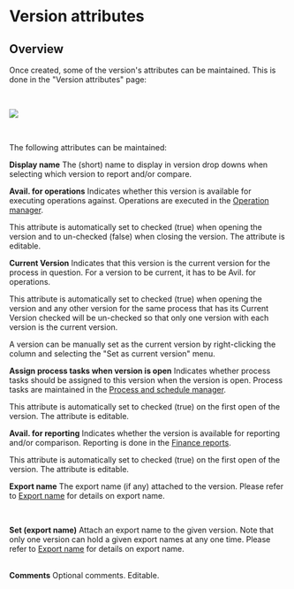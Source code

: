 # Version attributes
## Overview
Once created, some of the version's attributes can be maintained. This is done in the "Version attributes" page:

<br/>

![](https://profitbasedocs.blob.core.windows.net/plannerimages/processes-and-versions-attributes.JPG)

<br/>

The following attributes can be maintained:

**Display name**
The (short) name to display in version drop downs when selecting which version to report and/or compare.
<br/>

**Avail. for operations**
Indicates whether this version is available for executing operations against. Operations are executed in the [Operation manager](../../../workbooks/administration/operation-manager.md).<br/>

This attribute is automatically set to checked (true) when opening the version and to un-checked (false) when closing the version. The attribute is editable.
<br/>

**Current Version**
Indicates that this version is the current version for the process in question. For a version to be current, it has to be Avil. for operations.

This attribute is automatically set to checked (true) when opening the version and any other version for the same process that has its Current Version checked will be un-checked so that only one version with each version is the current version.

A version can be manually set as the current version by right-clicking the column and selecting the "Set as current version" menu.

**Assign process tasks when version is open**
Indicates whether process tasks should be assigned to this version when the version is open. Process tasks are maintained in the [Process and schedule manager](../../../workbooks/process-and-tasks/process-and-schedule-manager.md).<br/>

This attribute is automatically set to checked (true) on the first open of the version. The attribute is editable.
<br/>

**Avail. for reporting**
Indicates whether the version is available for reporting and/or comparison. Reporting is done in the [Finance reports](../../../workbooks/financial-planning/finance-reports.md).<br/>

This attribute is automatically set to checked (true) on the first open of the version. The attribute is editable.
<br/>

**Export name**
The export name (if any) attached to the version. Please refer to [Export name](../../../workbooks/process-and-tasks/version-manager/export-name.md) for details on export name.<br/>

<br/>

**Set (export name)**
Attach an export name to the given version. Note that only one version can hold a given export names at any one time. Please refer to [Export name](../../../workbooks/process-and-tasks/version-manager/export-name.md) for details on export name.<br/>
<br/>

**Comments**
Optional comments. Editable.
<br/>

